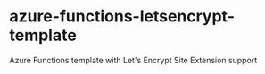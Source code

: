 # azure-functions-letsencrypt-template
Azure Functions template with Let's Encrypt Site Extension support
